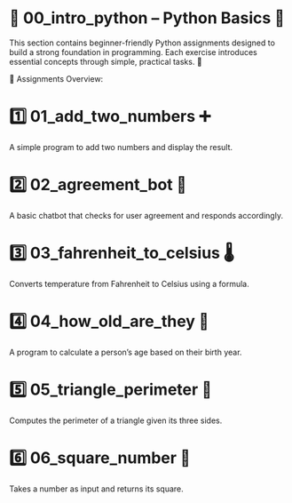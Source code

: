 # 📂 00_intro_python – Python Basics 🐍
This section contains beginner-friendly Python assignments designed to build a strong foundation in programming. Each exercise introduces essential concepts through simple, practical tasks. 🚀

📌 Assignments Overview:
# 1️⃣ 01_add_two_numbers ➕
A simple program to add two numbers and display the result.
# 2️⃣ 02_agreement_bot 🤖
A basic chatbot that checks for user agreement and responds accordingly.
# 3️⃣ 03_fahrenheit_to_celsius 🌡️
Converts temperature from Fahrenheit to Celsius using a formula.
# 4️⃣ 04_how_old_are_they 🎂
A program to calculate a person’s age based on their birth year.
# 5️⃣ 05_triangle_perimeter 📐
Computes the perimeter of a triangle given its three sides.
# 6️⃣ 06_square_number 🔢
Takes a number as input and returns its square.